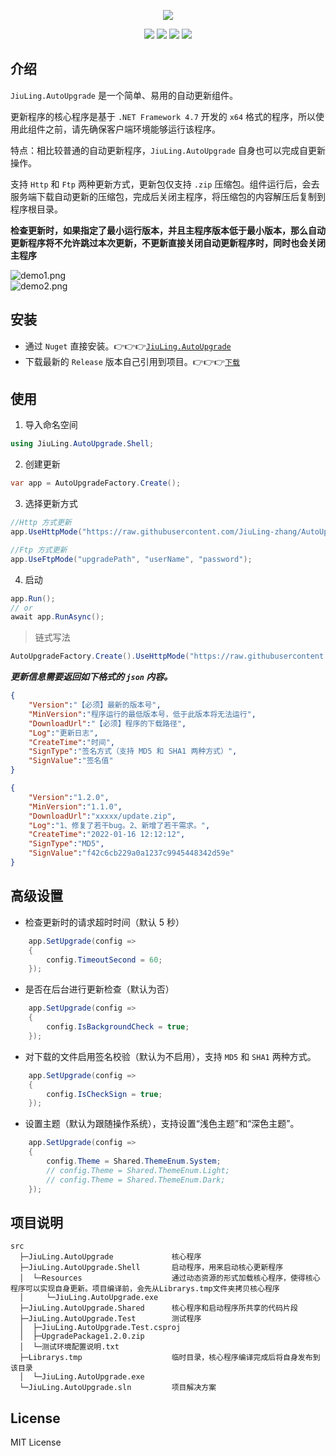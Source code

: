 <p align="center">
<a href="https://github.com/JiuLing-zhang/JiuLing.AutoUpgrade" target="_blank"><img src="https://github.com/JiuLing-zhang/JiuLing.AutoUpgrade/raw/main/docs/resources/images/logo.png" ></a>
</p>

<div align="center">

![](https://img.shields.io/github/license/JiuLing-zhang/JiuLing.AutoUpgrade)
![](https://img.shields.io/github/actions/workflow/status/JiuLing-zhang/JiuLing.AutoUpgrade/build.yml)
[![](https://img.shields.io/nuget/v/JiuLing.AutoUpgrade)](https://www.nuget.org/packages/JiuLing.AutoUpgrade)
[![](https://img.shields.io/github/v/release/JiuLing-zhang/JiuLing.AutoUpgrade)](https://github.com/JiuLing-zhang/JiuLing.AutoUpgrade/releases)

</div>


## 介绍
`JiuLing.AutoUpgrade` 是一个简单、易用的自动更新组件。  

更新程序的核心程序是基于 `.NET Framework 4.7` 开发的 `x64` 格式的程序，所以使用此组件之前，请先确保客户端环境能够运行该程序。  

特点：相比较普通的自动更新程序，`JiuLing.AutoUpgrade` 自身也可以完成自更新操作。

支持 `Http` 和 `Ftp` 两种更新方式，更新包仅支持 `.zip` 压缩包。组件运行后，会去服务端下载自动更新的压缩包，完成后关闭主程序，将压缩包的内容解压后复制到程序根目录。  

**检查更新时，如果指定了最小运行版本，并且主程序版本低于最小版本，那么自动更新程序将不允许跳过本次更新，不更新直接关闭自动更新程序时，同时也会关闭主程序**  

![demo1.png](https://github.com/JiuLing-zhang/JiuLing.AutoUpgrade/raw/main/docs/resources/images/demo1.png)  
![demo2.png](https://github.com/JiuLing-zhang/JiuLing.AutoUpgrade/raw/main/docs/resources/images/demo2.png)  

## 安装  
* 通过 `Nuget` 直接安装。👉👉👉[`JiuLing.AutoUpgrade`](https://www.nuget.org/packages/JiuLing.AutoUpgrade)  
* 下载最新的 `Release` 版本自己引用到项目。👉👉👉[`下载`](https://github.com/JiuLing-zhang/JiuLing.AutoUpgrade/releases)  

## 使用  
1. 导入命名空间  
```C#
using JiuLing.AutoUpgrade.Shell;
```
2. 创建更新
```C#
var app = AutoUpgradeFactory.Create();
```
3. 选择更新方式
```C#
//Http 方式更新
app.UseHttpMode("https://raw.githubusercontent.com/JiuLing-zhang/AutoUpgrade/main/test/AppInfo.json");

//Ftp 方式更新
app.UseFtpMode("upgradePath", "userName", "password");
```
4. 启动
```C#
app.Run();
// or
await app.RunAsync();
```
> 链式写法
```C#
AutoUpgradeFactory.Create().UseHttpMode("https://raw.githubusercontent.com/JiuLing-zhang/AutoUpgrade/main/test/AppInfo.json").Run();
```

***更新信息需要返回如下格式的 `json` 内容。***  
```json
{
    "Version":"【必须】最新的版本号",
    "MinVersion":"程序运行的最低版本号，低于此版本将无法运行",
    "DownloadUrl":"【必须】程序的下载路径",
    "Log":"更新日志",
    "CreateTime":"时间",
    "SignType":"签名方式（支持 MD5 和 SHA1 两种方式）",
    "SignValue":"签名值"
}
```
```json
{
    "Version":"1.2.0",
    "MinVersion":"1.1.0",
    "DownloadUrl":"xxxxx/update.zip",
    "Log":"1、修复了若干bug。2、新增了若干需求。",
    "CreateTime":"2022-01-16 12:12:12",
    "SignType":"MD5",
    "SignValue":"f42c6cb229a0a1237c9945448342d59e"
}
```

## 高级设置  
* 检查更新时的请求超时时间（默认 5 秒）    

```C#
    app.SetUpgrade(config =>
    {
        config.TimeoutSecond = 60;
    });
```

* 是否在后台进行更新检查（默认为否）    

```C#
    app.SetUpgrade(config =>
    {
        config.IsBackgroundCheck = true;
    });
```

* 对下载的文件启用签名校验（默认为不启用），支持 `MD5` 和 `SHA1` 两种方式。  

```C#
    app.SetUpgrade(config =>
    {
        config.IsCheckSign = true;
    });
```

* 设置主题（默认为跟随操作系统），支持设置“浅色主题”和“深色主题”。  

```C#
    app.SetUpgrade(config =>
    {
        config.Theme = Shared.ThemeEnum.System;
        // config.Theme = Shared.ThemeEnum.Light;
        // config.Theme = Shared.ThemeEnum.Dark;
    });
```

## 项目说明  

```Text
src
  ├─JiuLing.AutoUpgrade             核心程序
  ├─JiuLing.AutoUpgrade.Shell       启动程序，用来启动核心更新程序  
  │  └─Resources                    通过动态资源的形式加载核心程序，使得核心程序可以实现自身更新。项目编译前，会先从Librarys.tmp文件夹拷贝核心程序
  │     └─JiuLing.AutoUpgrade.exe
  ├─JiuLing.AutoUpgrade.Shared      核心程序和启动程序所共享的代码片段
  ├─JiuLing.AutoUpgrade.Test        测试程序
  │  ├─JiuLing.AutoUpgrade.Test.csproj
  │  ├─UpgradePackage1.2.0.zip
  │  └─测试环境配置说明.txt
  ├─Librarys.tmp                    临时目录，核心程序编译完成后将自身发布到该目录
  │  └─JiuLing.AutoUpgrade.exe
  └─JiuLing.AutoUpgrade.sln         项目解决方案
```

## License
MIT License